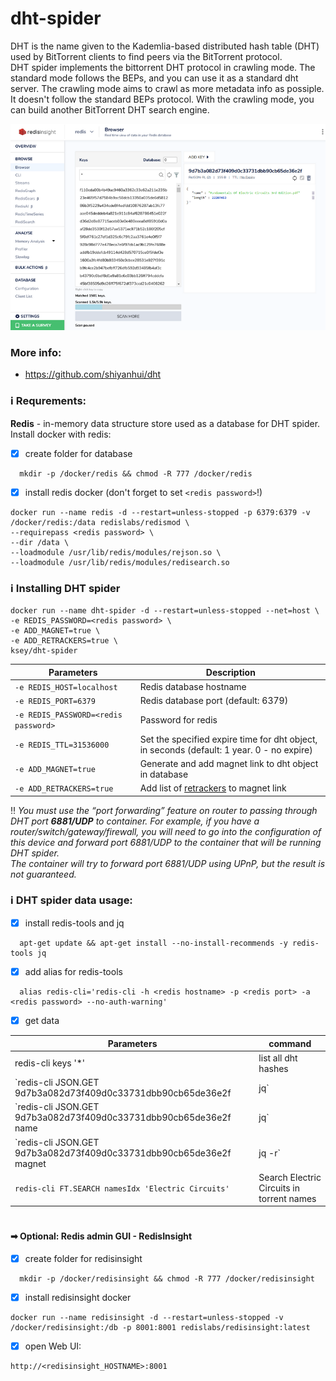 # dht-spider
DHT is the name given to the Kademlia-based distributed hash table (DHT) used by BitTorrent clients to find peers via the BitTorrent protocol.  
DHT spider implements the bittorrent DHT protocol in crawling mode. The standard mode follows the BEPs, and you can use it as a standard dht server. The crawling mode aims to crawl as more metadata info as possiple. It doesn't follow the standard BEPs protocol. With the crawling mode, you can build another BitTorrent DHT search engine.

![dht-spider](https://raw.githubusercontent.com/MrKsey/dht-spider/master/redis_db.png)

### More info:
- https://github.com/shiyanhui/dht

### ℹ Requrements:
**Redis** - in-memory data structure store used as a database for DHT spider.  
Install docker with redis:  
- [x] create folder for database  
```
  mkdir -p /docker/redis && chmod -R 777 /docker/redis
```
- [x] install redis docker (don't forget to set ```<redis password>```!)
```
docker run --name redis -d --restart=unless-stopped -p 6379:6379 -v /docker/redis:/data redislabs/redismod \
--requirepass <redis password> \
--dir /data \
--loadmodule /usr/lib/redis/modules/rejson.so \
--loadmodule /usr/lib/redis/modules/redisearch.so
```

### ℹ Installing DHT spider
```
docker run --name dht-spider -d --restart=unless-stopped --net=host \
-e REDIS_PASSWORD=<redis password> \
-e ADD_MAGNET=true \
-e ADD_RETRACKERS=true \
ksey/dht-spider
```
| Parameters | Description |
| --- | --- |
| `-e REDIS_HOST=localhost` | Redis database hostname |
| `-e REDIS_PORT=6379` | Redis database port (default: 6379) |
| `-e REDIS_PASSWORD=<redis password>` | Password for redis |
| `-e REDIS_TTL=31536000` | Set the specified expire time for dht object, in seconds (default: 1 year.  0 - no expire) |
| `-e ADD_MAGNET=true` | Generate and add magnet link to dht object in database |
| `-e ADD_RETRACKERS=true` | Add list of [retrackers](https://shorturl.at/kowGM) to magnet link |

‼ *You must use the “port forwarding” feature on router to passing through DHT port **6881/UDP** to container. For example, if you have a router/switch/gateway/firewall, you will need to go into the configuration of this device and forward port 6881/UDP to the container that will be running DHT spider.  
The container will try to forward port 6881/UDP using UPnP, but the result is not guaranteed.*

### ℹ DHT spider data usage:
- [x] install redis-tools and jq  
```
  apt-get update && apt-get install --no-install-recommends -y redis-tools jq
```
- [x] add alias for redis-tools  
```
  alias redis-cli='redis-cli -h <redis hostname> -p <redis port> -a <redis password> --no-auth-warning'
```
- [x] get data

| Parameters | command |
| --- | --- |
| redis-cli keys '\*' | list all dht hashes |
| `redis-cli JSON.GET 9d7b3a082d73f409d0c33731dbb90cb65de36e2f | jq` | All torrent info (add **jq** to get human readable output) |
| `redis-cli JSON.GET 9d7b3a082d73f409d0c33731dbb90cb65de36e2f name | jq` | Get torrent name |
| `redis-cli JSON.GET 9d7b3a082d73f409d0c33731dbb90cb65de36e2f magnet | jq -r` | magnet link without quotes |
| `redis-cli FT.SEARCH namesIdx 'Electric Circuits'` | Search Electric Circuits in torrent names |

#
#### ➡ Optional: Redis admin GUI - RedisInsight
- [x] create folder for redisinsight  
```
  mkdir -p /docker/redisinsight && chmod -R 777 /docker/redisinsight
```
- [x] install redisinsight docker
```
docker run --name redisinsight -d --restart=unless-stopped -v /docker/redisinsight:/db -p 8001:8001 redislabs/redisinsight:latest
```
- [x] open Web UI:
```
http://<redisinsight_HOSTNAME>:8001
```
